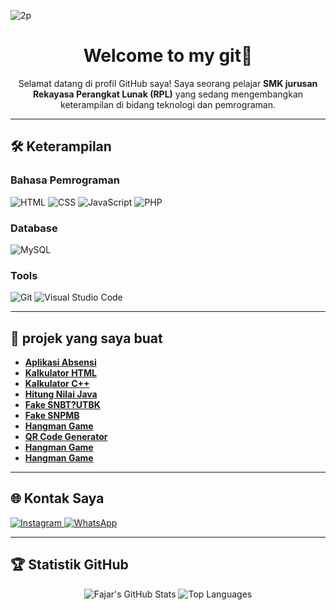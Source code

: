 
![2p](https://github.com/user-attachments/assets/9532d17f-1310-4b00-92dd-054af5260876)


<h1 align="center">Welcome to my git👋</h1>

<p align="center">Selamat datang di profil GitHub saya! Saya seorang pelajar <strong>SMK jurusan Rekayasa Perangkat Lunak (RPL)</strong> yang sedang mengembangkan keterampilan di bidang teknologi dan pemrograman.</p>

---

## 🛠️ Keterampilan
### **Bahasa Pemrograman**
<p align="left">
  <img src="https://img.shields.io/badge/HTML-fc3726?style=for-the-badge&logo=html5&logoColor=white" alt="HTML" />
  <img src="https://img.shields.io/badge/CSS-151bfd?style=for-the-badge&logo=css3&logoColor=white" alt="CSS" />
  <img src="https://img.shields.io/badge/JavaScript-f7ec1e?style=for-the-badge&logo=javascript&logoColor=black" alt="JavaScript" />
  <img src="https://img.shields.io/badge/PHP-777bda?style=for-the-badge&logo=php&logoColor=white" alt="PHP" />
</p>

### **Database**

<p align="left">
  <img src="https://img.shields.io/badge/MySQL-4479c3?style=for-the-badge&logo=mysql&logoColor=white" alt="MySQL" />
</p>

### **Tools**

<p align="left">
  <img src="https://img.shields.io/badge/Git-fa5032?style=for-the-badge&logo=git&logoColor=white" alt="Git" />
  <img src="https://img.shields.io/badge/VS%20Code-005dd6?style=for-the-badge&logo=visual-studio-code&logoColor=white" alt="Visual Studio Code" />
</p>

---

## 📂 projek yang saya buat

- **[Aplikasi Absensi](https://github.com/fajar-mu/absensi-karyawan)**
- **[Kalkulator HTML](https://github.com/fajar-mu/kalkulator)**
- **[Kalkulator C++](https://github.com/faajharr/kalkulator-cpp)** 
- **[Hitung Nilai Java](https://github.com/faajharr/hitung-nilai-dengan-java)**
- **[Fake SNBT?UTBK](https://github.com/faajharr/snbt-generator)**
- **[Fake SNPMB](https://github.com/fajar-mu/fake-snpmb-utbk-2025)**
- **[Hangman Game](https://github.com/faajharr/hangman-game)**
- **[QR Code Generator](https://github.com/faajharr/qr-code-generator)**
- **[Hangman Game](https://github.com/faajharr/quiz )** 
- **[Hangman Game](https://github.com/faajharr/login_page)** 
---

## 🌐 Kontak Saya

<p align="left">
  <a href="https://instagram.com/faajharr_">
    <img src="https://img.shields.io/badge/Instagram-fc3514?style=for-the-badge&logo=instagram&logoColor=white" alt="Instagram" />
  </a>
  <a href="https://wa.me/6283153437501">
    <img src="https://img.shields.io/badge/WhatsApp-25ed66?style=for-the-badge&logo=whatsapp&logoColor=white" alt="WhatsApp" />
  </a>
</p>

---

## 🏆 Statistik GitHub

<p align="center">
  <img src="https://github-readme-stats.vercel.app/api?username=faajharr&show_icons=true&theme=radical" alt="Fajar's GitHub Stats" />
  <img src="https://github-readme-stats.vercel.app/api/top-langs/?username=faajharr&layout=compact&theme=radical" alt="Top Languages" />
</p>

